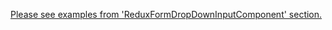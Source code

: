 [Please see examples from 'ReduxFormDropDownInputComponent' section.](#/UI%20Components/Redux%20form/ReduxFormDropDownInputClass)